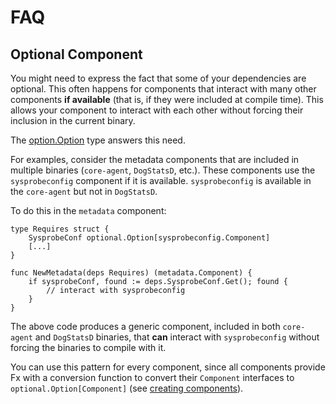 # FAQ

<!-- TODO: Should we migrate the FAQ from confluence here ? -->

## Optional Component

You might need to express the fact that some of your dependencies are optional. This often happens for
components that interact with many other components **if available** (that is, if they were included at compile time). This allows
your component to interact with each other without forcing their inclusion in the current binary.

The [option.Option](https://github.com/DataDog/datadog-agent/tree/main/pkg/util/option) type answers this need.

For examples, consider the metadata components that are included in multiple binaries (`core-agent`, `DogStatsD`, etc.).
These components use the `sysprobeconfig` component if it is available. `sysprobeconfig` is available in the
`core-agent` but not in `DogStatsD`.

To do this in the `metadata` component:

```
type Requires struct {
    SysprobeConf optional.Option[sysprobeconfig.Component]
    [...]
}

func NewMetadata(deps Requires) (metadata.Component) {
    if sysprobeConf, found := deps.SysprobeConf.Get(); found {
        // interact with sysprobeconfig
    }
}
```

The above code produces a generic component, included in both `core-agent` and `DogStatsD` binaries, that **can**
interact with `sysprobeconfig` without forcing the binaries to compile with it.

You can use this pattern for every component, since all components provide Fx with a conversion function to convert their
`Component` interfaces to `optional.Option[Component]` (see [creating components](creating-components.md)).


